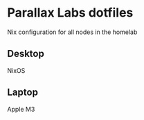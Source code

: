 # Parallax Labs dotfiles

Nix configuration for all nodes in the homelab

## Desktop

NixOS


## Laptop

Apple M3
